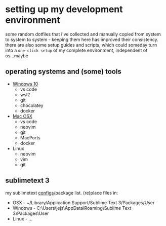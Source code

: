 # setting up my development environment

some random dotfiles that i've collected and manually copied from system to system to system - keeping them here has improved their consistency. there are also some setup guides and scripts, which could someday turn into a `one-click setup` of my complete environment, independent of os...maybe

## operating systems and (some) tools

- [Windows 10](docs/win10.md)
  - vs code
  - wsl2
  - git
  - chocolatey
  - docker
- [Mac OSX](docs/osx.md)
  - vs code
  - neovim
  - git
  - MacPorts
  - docker
- Linux
  - neovim
  - vim
  - git

## sublimetext 3

my sublimetext [configs](st3/)/package list. (re)place files in:

- OSX - ~/Library/Application Support/Sublime Text 3/Packages/User
- Windows - C:\Users\jejs\AppData\Roaming\Sublime Text 3\Packages\User
- Linux - ...
